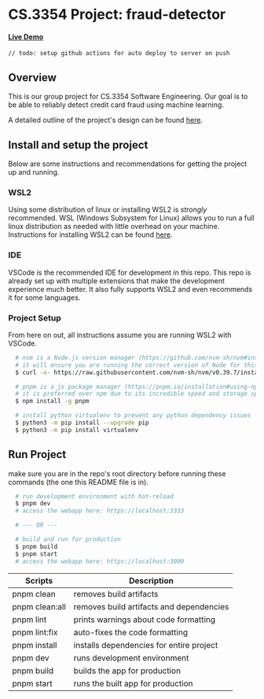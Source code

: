 # CS.3354 Project: fraud-detector

#### [Live Demo](https://fraud-detector.adibarra.com)
`// todo: setup github actions for auto deploy to server on push`

## Overview

This is our group project for CS.3354 Software Engineering.
Our goal is to be able to reliably detect credit card fraud using machine learning.

A detailed outline of the project's design can be found [here](./docs/design.md).

## Install and setup the project
Below are some instructions and recommendations for getting the project up and running.

### WSL2
Using some distribution of linux or installing WSL2 is *strongly* recommended. WSL (Windows Subsystem for Linux) allows you to run a full linux distribution as needed with little overhead on your machine. Instructions for installing WSL2 can be found [here](https://learn.microsoft.com/en-us/windows/wsl/install).

### IDE
VSCode is the recommended IDE for development in this repo. This repo is already set up with multiple extensions that make the development experience much better. It also fully supports WSL2 and even recommends it for some languages.

### Project Setup
From here on out, all instructions assume you are running WSL2 with VSCode.
```bash
  # nvm is a Node.js version manager (https://github.com/nvm-sh/nvm#installing-and-updating)
  # it will ensure you are running the correct version of Node for this project
  $ curl -o- https://raw.githubusercontent.com/nvm-sh/nvm/v0.39.7/install.sh | bash

  # pnpm is a js package manager (https://pnpm.io/installation#using-npm)
  # it is preferred over npm due to its incredible speed and storage space efficiency
  $ npm install -g pnpm

  # install python virtualenv to prevent any python dependency issues
  $ python3 -m pip install --upgrade pip
  $ python3 -m pip install virtualenv
```

## Run Project
make sure you are in the repo's root directory before running these commands (the one this README file is in).
```bash
  # run development environment with hot-reload
  $ pnpm dev
  # access the webapp here: https://localhost:3333

  # --- OR ---

  # build and run for production
  $ pnpm build
  $ pnpm start
  # access the webapp here: https://localhost:3000
```

|    Scripts     |               Description                |
|----------------|------------------------------------------|
| pnpm clean     | removes build artifacts                  |
| pnpm clean:all | removes build artifacts and dependencies |
| pnpm lint      | prints warnings about code formatting    |
| pnpm lint:fix  | auto-fixes the code formatting           |
| pnpm install   | installs dependencies for entire project |
| pnpm dev       | runs development environment             |
| pnpm build     | builds the app for production            |
| pnpm start     | runs the built app for production        |

